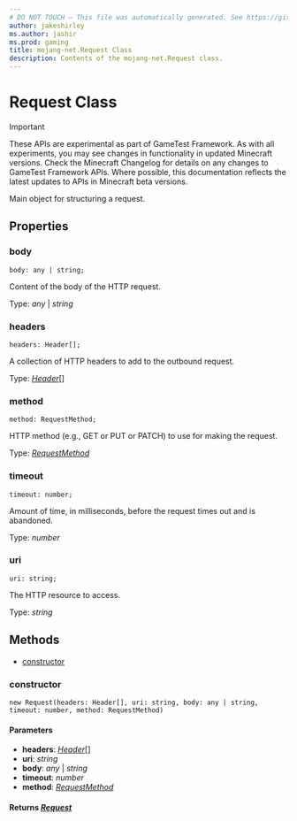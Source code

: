 ```yaml
---
# DO NOT TOUCH — This file was automatically generated. See https://github.com/Mojang/MinecraftScriptingApiDocsGenerator to modify descriptions, examples, etc.
author: jakeshirley
ms.author: jashir
ms.prod: gaming
title: mojang-net.Request Class
description: Contents of the mojang-net.Request class.
---
```

# Request Class
>[!IMPORTANT]
>These APIs are experimental as part of GameTest Framework. As with all experiments, you may see changes in functionality in updated Minecraft versions. Check the Minecraft Changelog for details on any changes to GameTest Framework APIs. Where possible, this documentation reflects the latest updates to APIs in Minecraft beta versions.

Main object for structuring a request.

## Properties
### **body**
`body: any | string;`

Content of the body of the HTTP request.

Type: *any* | *string*


### **headers**
`headers: Header[];`

A collection of HTTP headers to add to the outbound request.

Type: [*Header*](Header.md)[]


### **method**
`method: RequestMethod;`

HTTP method (e.g., GET or PUT or PATCH) to use for making the request.

Type: [*RequestMethod*](RequestMethod.md)


### **timeout**
`timeout: number;`

Amount of time, in milliseconds, before the request times out and is abandoned.

Type: *number*


### **uri**
`uri: string;`

The HTTP resource to access.

Type: *string*



## Methods
- [constructor](#constructor)
  
### **constructor**
`
new Request(headers: Header[], uri: string, body: any | string, timeout: number, method: RequestMethod)
`

#### **Parameters**
- **headers**: [*Header*](Header.md)[]
- **uri**: *string*
- **body**: *any* | *string*
- **timeout**: *number*
- **method**: [*RequestMethod*](RequestMethod.md)

#### **Returns** [*Request*](Request.md)


